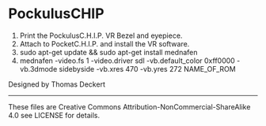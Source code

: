 # PockulusCHIP


1. Print the PockulusC.H.I.P. VR Bezel and eyepiece.
2. Attach to PocketC.H.I.P. and install the VR software.
3. sudo apt-get update && sudo apt-get install mednafen
4. mednafen -video.fs 1 -video.driver sdl -vb.default_color 0xff0000 -vb.3dmode sidebyside -vb.xres 470 -vb.yres 272 NAME_OF_ROM

Designed by Thomas Deckert

---
These files are Creative Commons Attribution-NonCommercial-ShareAlike 4.0 see LICENSE for details.
